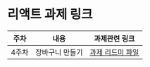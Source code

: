 # 리액트 과제 링크

| 주차  | 내용            | 과제관련 링크                                        |
| ----- | --------------- | ---------------------------------------------------- |
| 4주차 | 장바구니 만들기 | [과제 리드미 파일](./src/docs/cart/cart-homework.md) |
